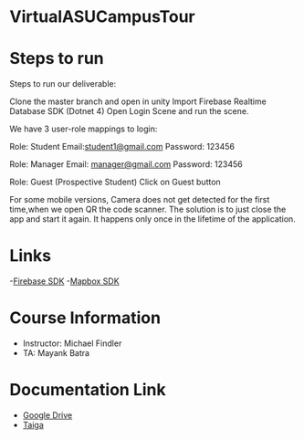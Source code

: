 # VirtualASUCampusTour

# Steps to run
Steps to run our deliverable:

Clone the master branch and open in unity
Import Firebase Realtime Database SDK (Dotnet 4)
Open Login Scene and run the scene.

We have 3 user-role mappings to login:

Role: Student
	Email:student1@gmail.com
	Password: 123456

Role: Manager
Email: manager@gmail.com
Password: 123456

Role: Guest (Prospective Student)
	Click on Guest button

For some mobile versions, Camera does not get detected for the first time,when we open QR the code scanner. The solution is to just close the app and start it again. It happens only once in the lifetime of the application.

# Links
-[Firebase SDK](https://firebase.google.com/download/unity)
-[Mapbox SDK](https://www.mapbox.com/install/unity/)

# Course Information
- Instructor: Michael Findler
- TA: Mayank Batra

# Documentation Link
- [Google Drive](https://drive.google.com/drive/u/1/folders/1Iba4m-3zPiNDckWJbdGPTPylIKh7nO17)
- [Taiga](https://tree.taiga.io/project/nikhilhiremath65-ser-515/backlog)

